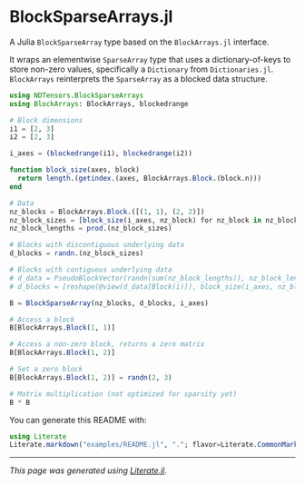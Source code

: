 # BlockSparseArrays.jl

A Julia `BlockSparseArray` type based on the `BlockArrays.jl` interface.

It wraps an elementwise `SparseArray` type that uses a dictionary-of-keys
to store non-zero values, specifically a `Dictionary` from `Dictionaries.jl`.
`BlockArrays` reinterprets the `SparseArray` as a blocked data structure.

````julia
using NDTensors.BlockSparseArrays
using BlockArrays: BlockArrays, blockedrange

# Block dimensions
i1 = [2, 3]
i2 = [2, 3]

i_axes = (blockedrange(i1), blockedrange(i2))

function block_size(axes, block)
  return length.(getindex.(axes, BlockArrays.Block.(block.n)))
end

# Data
nz_blocks = BlockArrays.Block.([(1, 1), (2, 2)])
nz_block_sizes = [block_size(i_axes, nz_block) for nz_block in nz_blocks]
nz_block_lengths = prod.(nz_block_sizes)

# Blocks with discontiguous underlying data
d_blocks = randn.(nz_block_sizes)

# Blocks with contiguous underlying data
# d_data = PseudoBlockVector(randn(sum(nz_block_lengths)), nz_block_lengths)
# d_blocks = [reshape(@view(d_data[Block(i)]), block_size(i_axes, nz_blocks[i])) for i in 1:length(nz_blocks)]

B = BlockSparseArray(nz_blocks, d_blocks, i_axes)

# Access a block
B[BlockArrays.Block(1, 1)]

# Access a non-zero block, returns a zero matrix
B[BlockArrays.Block(1, 2)]

# Set a zero block
B[BlockArrays.Block(1, 2)] = randn(2, 3)

# Matrix multiplication (not optimized for sparsity yet)
B * B
````

You can generate this README with:
```julia
using Literate
Literate.markdown("examples/README.jl", "."; flavor=Literate.CommonMarkFlavor())
```

---

*This page was generated using [Literate.jl](https://github.com/fredrikekre/Literate.jl).*

